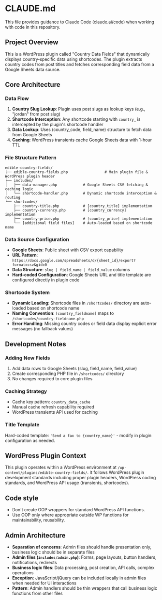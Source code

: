 # CLAUDE.md

This file provides guidance to Claude Code (claude.ai/code) when working with code in this repository.

## Project Overview

This is a WordPress plugin called "Country Data Fields" that dynamically displays country-specific data using shortcodes. The plugin extracts country codes from post titles and fetches corresponding field data from a Google Sheets data source.

## Core Architecture

### Data Flow
1. **Country Slug Lookup**: Plugin uses post slugs as lookup keys (e.g., "jordan" from post slug)
2. **Shortcode Interception**: Any shortcode starting with `country_` is intercepted by the plugin's shortcode handler
3. **Data Lookup**: Uses (country_code, field_name) structure to fetch data from Google Sheets
4. **Caching**: WordPress transients cache Google Sheets data with 1-hour TTL

### File Structure Pattern
```
edible-country-fields/
├── edible-country-fields.php                 # Main plugin file & WordPress plugin header
├── includes/
│   ├── data-manager.php            # Google Sheets CSV fetching & caching logic
│   └── shortcode-handler.php       # Dynamic shortcode interception & routing
└── shortcodes/
    ├── country-title.php           # [country_title] implementation
    ├── country-currency.php        # [country_currency] implementation
    ├── country-price.php           # [country_price] implementation
    └── [additional field files]    # Auto-loaded based on shortcode name
```

### Data Source Configuration
- **Google Sheets**: Public sheet with CSV export capability
- **URL Pattern**: `https://docs.google.com/spreadsheets/d/{sheet_id}/export?format=csv&gid=0`
- **Data Structure**: `slug | field_name | field_value` columns
- **Hard-coded Configuration**: Google Sheets URL and title template are configured directly in plugin code

### Shortcode System
- **Dynamic Loading**: Shortcode files in `/shortcodes/` directory are auto-loaded based on shortcode name
- **Naming Convention**: `[country_fieldname]` maps to `/shortcodes/country-fieldname.php`
- **Error Handling**: Missing country codes or field data display explicit error messages (no fallback values)

## Development Notes

### Adding New Fields
1. Add data rows to Google Sheets (slug, field_name, field_value)
2. Create corresponding PHP file in `/shortcodes/` directory
3. No changes required to core plugin files

### Caching Strategy
- Cache key pattern: `country_data_cache`
- Manual cache refresh capability required
- WordPress transients API used for caching

### Title Template
Hard-coded template: `'Send a fax to {country_name}'` - modify in plugin configuration as needed.

## WordPress Plugin Context

This plugin operates within a WordPress environment at `/wp-content/plugins/edible-country-fields/`. It follows WordPress plugin development standards including proper plugin headers, WordPress coding standards, and WordPress API usage (transients, shortcodes).

## Code style
- Don't create OOP wrappers for standard WordPress API functions.
- Use OOP only where appropriate outside WP functions for maintainability, reusability.

## Admin Architecture
- **Separation of concerns**: Admin files should handle presentation only, business logic should be in separate files
- **Admin files (`includes/admin.php`)**: Forms, page layouts, button handlers, notifications, redirects
- **Business logic files**: Data processing, post creation, API calls, complex operations
- **Exception**: JavaScript/jQuery can be included locally in admin files when needed for UI interactions
- **Pattern**: Admin handlers should be thin wrappers that call business logic functions from other files